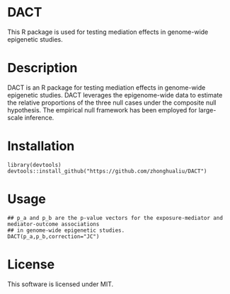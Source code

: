 # DACT
This R package is used for testing mediation effects in genome-wide epigenetic studies. 
# Description 
DACT is an R package for testing mediation effects in genome-wide epigenetic studies. DACT leverages the epigenome-wide data to estimate the relative proportions of the three null cases under the composite null hypothesis. The empirical null framework has been employed for large-scale inference. 
# Installation

```
library(devtools)
devtools::install_github("https://github.com/zhonghualiu/DACT")
```

# Usage 
```
## p_a and p_b are the p-value vectors for the exposure-mediator and mediator-outcome associations 
## in genome-wide epigenetic studies.
DACT(p_a,p_b,correction="JC")

```

# License 
This software is licensed under MIT. 


